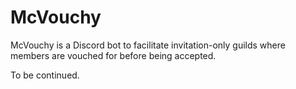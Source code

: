 # McVouchy

McVouchy is a Discord bot to facilitate invitation-only guilds where members are vouched for before being accepted.

To be continued.
